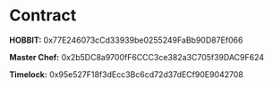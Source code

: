 # Contract

**HOBBIT:** 0x77E246073cCd33939be0255249FaBb90D87Ef066

**Master Chef:** 0x2b5DC8a9700fF6CCC3ce382a3C705f39DAC9F624

**Timelock:** 0x95e527F18f3dEcc3Bc6cd72d37dECf90E9042708  
  


